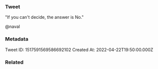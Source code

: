 ### Tweet
"If you can't decide, the answer is No."

@naval

### Metadata
Tweet ID: 1517591569586692102
Created At: 2022-04-22T19:50:00.000Z

### Related

